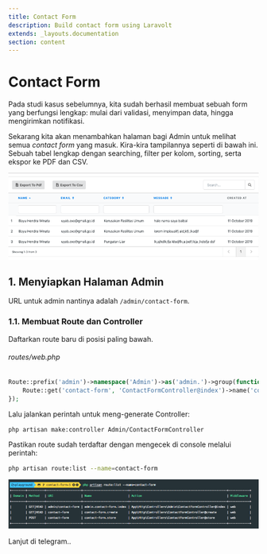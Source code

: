 ```yaml
---
title: Contact Form
description: Build contact form using Laravolt
extends: _layouts.documentation
section: content
---
```


# Contact Form

Pada studi kasus sebelumnya, kita sudah berhasil membuat sebuah form yang berfungsi lengkap: mulai dari validasi, menyimpan data, hingga mengirimkan notifikasi.

Sekarang kita akan menambahkan halaman bagi Admin untuk melihat semua *contact form* yang masuk. Kira-kira tampilannya seperti di bawah ini. Sebuah tabel lengkap dengan searching, filter per kolom, sorting, serta ekspor ke PDF dan CSV.

![image-20191011132109449](../assets/uploads/image-20191011132109449-0774874.png)

## 1. Menyiapkan Halaman Admin

URL untuk admin nantinya adalah `/admin/contact-form`.

### 1.1. Membuat Route dan Controller

Daftarkan route baru di posisi paling bawah.

###### routes/web.php

```php
Route::prefix('admin')->namespace('Admin')->as('admin.')->group(function () {
    Route::get('contact-form', 'ContactFormController@index')->name('contact-form.index');
});
```

Lalu jalankan perintah untuk meng-generate Controller:

```bash
php artisan make:controller Admin/ContactFormController
```

Pastikan route sudah terdaftar dengan mengecek di console melalui perintah:

```bash
php artisan route:list --name=contact-form
```

![image-20191011133038990](../assets/uploads/image-20191011133038990-0775440.png)



Lanjut di telegram..
